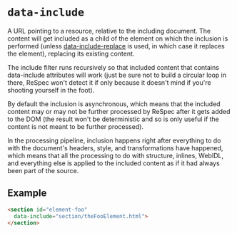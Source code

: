 # `data-include`

A URL pointing to a resource, relative to the including document. The content will get included as a child of the element on which the inclusion is performed (unless [data-include-replace](data-include-replace) is used, in which case it replaces the element), replacing its existing content.

The include filter runs recursively so that included content that contains data-include attributes will work (just be sure not to build a circular loop in there, ReSpec won't detect it if only because it doesn't mind if you're shooting yourself in the foot).

By default the inclusion is asynchronous, which means that the included content may or may not be further processed by ReSpec after it gets added to the DOM (the result won't be deterministic and so is only useful if the content is not meant to be further processed). 

In the processing pipeline, inclusion happens right after everything to do with the document's headers, style, and transformations have happened, which means that all the processing to do with structure, inlines, WebIDL, and everything else is applied to the included content as if it had always been part of the source. 

## Example

```HTML
<section id="element-foo"
  data-include="section/theFooElement.html">
</section>
```
